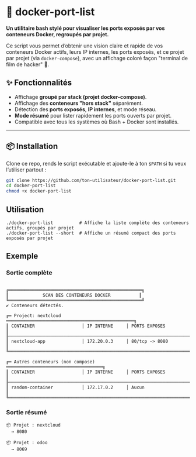 # 🐳 docker-port-list

**Un utilitaire bash stylé pour visualiser les ports exposés par vos conteneurs Docker, regroupés par projet.**

Ce script vous permet d’obtenir une vision claire et rapide de vos conteneurs Docker actifs, leurs IP internes, les ports exposés, et ce projet par projet (via `docker-compose`), avec un affichage coloré façon "terminal de film de hacker" 💚.

## ✨ Fonctionnalités

- Affichage **groupé par stack (projet docker-compose)**.
- Affichage des **conteneurs "hors stack"** séparément.
- Détection des **ports exposés**, **IP internes**, et mode réseau.
- **Mode résumé** pour lister rapidement les ports ouverts par projet.
- Compatible avec tous les systèmes où Bash + Docker sont installés.

---

## 📦 Installation

Clone ce repo, rends le script exécutable et ajoute-le à ton `$PATH` si tu veux l’utiliser partout :

```bash
git clone https://github.com/ton-utilisateur/docker-port-list.git
cd docker-port-list
chmod +x docker-port-list
```

## Utilisation
```shell
./docker-port-list          # Affiche la liste complète des conteneurs actifs, groupés par projet
./docker-port-list --short  # Affiche un résumé compact des ports exposés par projet
```

## Exemple
### Sortie complète
```shell

╔═══════════════════════════════════════════════════╗
║             SCAN DES CONTENEURS DOCKER           ║
╚═══════════════════════════════════════════════════╝
✔ Conteneurs détectés.

╔═ Project: nextcloud ═════════════════════════════════════════════════╗
║ CONTAINER                  │ IP INTERNE     │ PORTS EXPOSES                 ║
╟──────────────────────────────────────────────────────────────────────╢
║ nextcloud-app              │ 172.20.0.3     │ 80/tcp -> 8080                ║
╚══════════════════════════════════════════════════════════════════════╝

╔═ Autres conteneurs (non compose) ═════════════════════════════════════╗
║ CONTAINER                  │ IP INTERNE     │ PORTS EXPOSES                 ║
╟──────────────────────────────────────────────────────────────────────╢
║ random-container           │ 172.17.0.2     │ Aucun                        ║
╚══════════════════════════════════════════════════════════════════════╝

```

### Sortie résumé

```shell
📦 Projet : nextcloud
  → 8080

📦 Projet : odoo
  → 8069
```